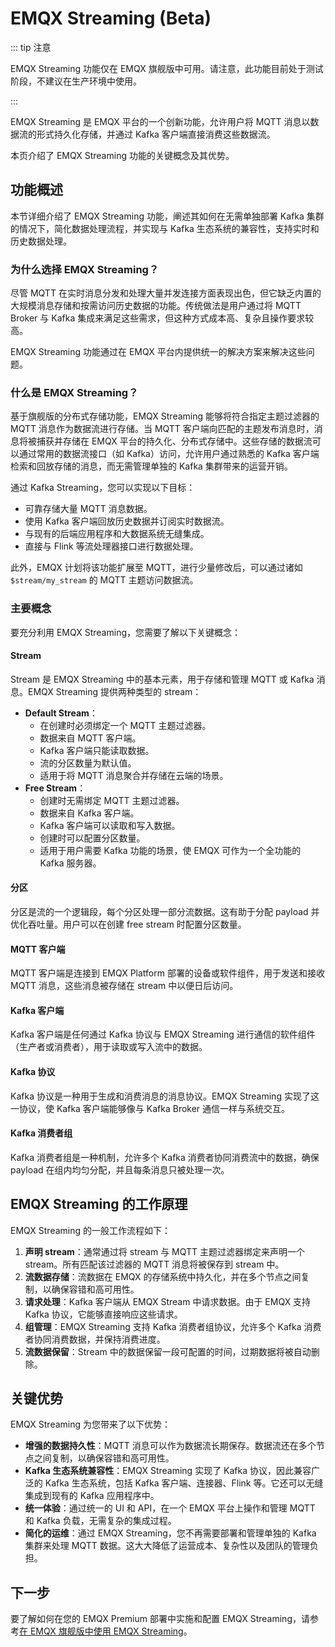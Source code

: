 # EMQX Streaming (Beta)

::: tip 注意

EMQX Streaming 功能仅在 EMQX 旗舰版中可用。请注意，此功能目前处于测试阶段，不建议在生产环境中使用。

:::

EMQX Streaming 是 EMQX 平台的一个创新功能，允许用户将 MQTT 消息以数据流的形式持久化存储，并通过 Kafka 客户端直接消费这些数据流。

本页介绍了 EMQX Streaming 功能的关键概念及其优势。

## 功能概述

本节详细介绍了 EMQX Streaming 功能，阐述其如何在无需单独部署 Kafka 集群的情况下，简化数据处理流程，并实现与 Kafka 生态系统的兼容性，支持实时和历史数据处理。

### 为什么选择 EMQX Streaming？

尽管 MQTT 在实时消息分发和处理大量并发连接方面表现出色，但它缺乏内置的大规模消息存储和按需访问历史数据的功能。传统做法是用户通过将 MQTT Broker 与 Kafka 集成来满足这些需求，但这种方式成本高、复杂且操作要求较高。

EMQX Streaming 功能通过在 EMQX 平台内提供统一的解决方案来解决这些问题。

### 什么是 EMQX Streaming？

基于旗舰版的分布式存储功能，EMQX Streaming 能够将符合指定主题过滤器的 MQTT 消息作为数据流进行存储。当 MQTT 客户端向匹配的主题发布消息时，消息将被捕获并存储在 EMQX 平台的持久化、分布式存储中。这些存储的数据流可以通过常用的数据流接口（如 Kafka）访问，允许用户通过熟悉的 Kafka 客户端检索和回放存储的消息，而无需管理单独的 Kafka 集群带来的运营开销。

通过 Kafka Streaming，您可以实现以下目标：

- 可靠存储大量 MQTT 消息数据。
- 使用 Kafka 客户端回放历史数据并订阅实时数据流。
- 与现有的后端应用程序和大数据系统无缝集成。
- 直接与 Flink 等流处理器接口进行数据处理。

此外，EMQX 计划将该功能扩展至 MQTT，进行少量修改后，可以通过诸如 `$stream/my_stream` 的 MQTT 主题访问数据流。

### 主要概念

要充分利用 EMQX Streaming，您需要了解以下关键概念：

#### Stream

Stream 是 EMQX Streaming 中的基本元素，用于存储和管理 MQTT 或 Kafka 消息。EMQX Streaming 提供两种类型的 stream：

- **Default Stream**：
  - 在创建时必须绑定一个 MQTT 主题过滤器。
  - 数据来自 MQTT 客户端。
  - Kafka 客户端只能读取数据。
  - 流的分区数量为默认值。
  - 适用于将 MQTT 消息聚合并存储在云端的场景。
- **Free Stream**：
  - 创建时无需绑定 MQTT 主题过滤器。
  - 数据来自 Kafka 客户端。
  - Kafka 客户端可以读取和写入数据。
  - 创建时可以配置分区数量。
  - 适用于用户需要 Kafka 功能的场景，使 EMQX 可作为一个全功能的 Kafka 服务器。

#### 分区

分区是流的一个逻辑段，每个分区处理一部分流数据。这有助于分配 payload 并优化吞吐量。用户可以在创建 free stream 时配置分区数量。

#### MQTT 客户端

MQTT 客户端是连接到 EMQX Platform 部署的设备或软件组件，用于发送和接收 MQTT 消息，这些消息被存储在 stream 中以便日后访问。

#### Kafka 客户端

Kafka 客户端是任何通过 Kafka 协议与 EMQX Streaming 进行通信的软件组件（生产者或消费者），用于读取或写入流中的数据。

#### Kafka 协议

Kafka 协议是一种用于生成和消费消息的消息协议。EMQX Streaming 实现了这一协议，使 Kafka 客户端能够像与 Kafka Broker 通信一样与系统交互。

#### Kafka 消费者组

Kafka 消费者组是一种机制，允许多个 Kafka 消费者协同消费流中的数据，确保 payload 在组内均匀分配，并且每条消息只被处理一次。

## EMQX Streaming 的工作原理

EMQX Streaming 的一般工作流程如下：

1. **声明 stream**：通常通过将 stream 与 MQTT 主题过滤器绑定来声明一个 stream。所有匹配该过滤器的 MQTT 消息将被保存到 stream 中。
2. **流数据存储**：流数据在 EMQX 的存储系统中持久化，并在多个节点之间复制，以确保容错和高可用性。
3. **请求处理**：Kafka 客户端从 EMQX Stream 中请求数据。由于 EMQX 支持 Kafka 协议，它能够直接响应这些请求。
4. **组管理**：EMQX Streaming 支持 Kafka 消费者组协议，允许多个 Kafka 消费者协同消费数据，并保持消费进度。
5. **流数据保留**：Stream 中的数据保留一段可配置的时间，过期数据将被自动删除。

## 关键优势

EMQX Streaming 为您带来了以下优势：

- **增强的数据持久性**：MQTT 消息可以作为数据流长期保存。数据流还在多个节点之间复制，以确保容错和高可用性。
- **Kafka 生态系统兼容性**：EMQX Streaming 实现了 Kafka 协议，因此兼容广泛的 Kafka 生态系统，包括 Kafka 客户端、连接器、Flink 等。它还可以无缝集成到现有的 Kafka 应用程序中。
- **统一体验**：通过统一的 UI 和 API，在一个 EMQX 平台上操作和管理 MQTT 和 Kafka 负载，无需复杂的集成过程。
- **简化的运维**：通过 EMQX Streaming，您不再需要部署和管理单独的 Kafka 集群来处理 MQTT 数据。这大大降低了运营成本、复杂性以及团队的管理负担。

## 下一步

要了解如何在您的 EMQX Premium 部署中实施和配置 EMQX Streaming，请参考[在 EMQX 旗舰版中使用 EMQX Streaming](./use_emqx_streaming.md)。
